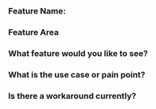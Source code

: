 ### Feature Name: 
<!-- Specify the name of the feature following the example below -->
<!-- [Device-Patcher]: agentless deployment -->

### Feature Area
<!-- Specify the Module/Package where this feature is applicable: -->

### What feature would you like to see?

<!-- Provide a description of this feature and the user experience. -->

### What is the use case or pain point?

<!-- It helps us understand the benefit of this feature for your use case. -->

### Is there a workaround currently?

<!-- Without this feature, how do you accomplish your task today? -->

